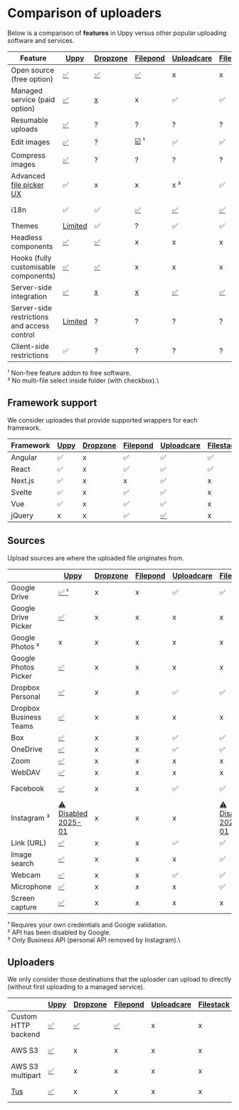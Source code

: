 # Comparison of uploaders

Below is a comparison of **features** in Uppy versus other popular uploading
software and services.

| Feature                                                                                            | [Uppy](https://github.com/transloadit/uppy)                | [Dropzone](https://www.dropzone.dev/)                                           | [Filepond](https://pqina.nl/filepond/)            | [Uploadcare](https://uploadcare.com/)                         | [Filestack](https://www.filestack.com/)                                           | [Uploader.win](https://www.uploader.win/) | [UploadThing](https://uploadthing.com/)                 |
| -------------------------------------------------------------------------------------------------- | ---------------------------------------------------------- | ------------------------------------------------------------------------------- | ------------------------------------------------- | ------------------------------------------------------------- | --------------------------------------------------------------------------------- | ----------------------------------------- | ------------------------------------------------------- |
| Open source (free option)                                                                          | [✅](https://github.com/transloadit/uppy/)                 | [✅](https://github.com/dropzone/dropzone)                                      | [✅](https://github.com/pqina/filepond)           | x                                                             | x                                                                                 | x                                         | x                                                       |
| Managed service (paid option)                                                                      | [✅](https://transloadit.com/)                             | [x](https://www.dropzone.dev/plus/)                                             | x                                                 | ✅                                                            | ✅                                                                                | ✅                                        | ✅                                                      |
| Resumable uploads                                                                                  | [✅](/docs/tus/)                                           | ?                                                                               | ?                                                 | ?                                                             | ?                                                                                 | ✅                                        | ✅                                                      |
| Edit images                                                                                        | [✅](/docs/image-editor/)                                  | ?                                                                               | [☑️](https://pqina.nl/pintura/?ref=filepond) ¹    | ✅                                                            | ✅                                                                                | ✅                                        | ?                                                       |
| Compress images                                                                                    | [✅](/docs/compressor/)                                    | ?                                                                               | ?                                                 | ?                                                             | ?                                                                                 | ?                                         | ?                                                       |
| Advanced [file picker UX](https://uppy.io/blog/uppy-4.0/#ux-improvements-for-viewing-remote-files) | ✅                                                         | x                                                                               | x                                                 | x ²                                                           | ✅                                                                                | ⚠️ Broken 2025-08                         | x                                                       |
| i18n                                                                                               | ✅                                                         | ✅                                                                              | [✅](https://github.com/pqina/filepond/issues/39) | [✅](https://uploadcare.com/docs/file-uploader/localization/) | [✅](https://filestack.github.io/filestack-js/interfaces/PickerOptions.html#lang) | ⚠️ Broken 2025-08                         | x                                                       |
| Themes                                                                                             | [Limited](/docs/dashboard/#theme)                          | ✅                                                                              | ?                                                 | ✅                                                            | ✅                                                                                | ?                                         | ✅                                                      |
| Headless components                                                                                | [✅](/docs/react/#headless-components)                     | [✅](https://react-dropzone.js.org/)                                            | x                                                 | x                                                             | x                                                                                 | x                                         | [✅](https://docs.uploadthing.com/api-reference/react)  |
| Hooks (fully customisable components)                                                              | [✅](/docs/react/#hooks)                                   | [✅](https://react-dropzone.js.org/)                                            | x                                                 | x                                                             | x                                                                                 | x                                         | [✅](https://docs.uploadthing.com/api-reference/react)  |
| Server-side integration                                                                            | [✅](/docs/companion/)                                     | [x](https://docs.dropzone.dev/getting-started/setup/server-side-implementation) | [x](https://pqina.nl/filepond/docs/api/server/)   | [✅](https://uploadcare.com/docs/uploads/storage/)            | [✅](https://www.filestack.com/docs/uploads/storage/)                             | ⚠️ Broken 2025-08                         | [✅](https://docs.uploadthing.com/api-reference/server) |
| Server-side restrictions and access control                                                        | [Limited](https://github.com/transloadit/uppy/issues/3527) | ?                                                                               | ?                                                 | ?                                                             | ?                                                                                 | ?                                         | ?                                                       |
| Client-side restrictions                                                                           | ✅                                                         | ?                                                                               | ?                                                 | ?                                                             | ?                                                                                 | ?                                         | ?                                                       |

¹ Non-free feature addon to free software.\
² No multi-file select inside folder (with checkbox).\

## Framework support

We consider uploades that provide supported wrappers for each framework.

| Framework | [Uppy](https://github.com/transloadit/uppy) | [Dropzone](https://www.dropzone.dev/) | [Filepond](https://pqina.nl/filepond/) | [Uploadcare](https://uploadcare.com/)                    | [Filestack](https://www.filestack.com/) | [Uploader.win](https://www.uploader.win/) | [UploadThing](https://uploadthing.com/) |
| --------- | ------------------------------------------- | ------------------------------------- | -------------------------------------- | -------------------------------------------------------- | --------------------------------------- | ----------------------------------------- | --------------------------------------- |
| Angular   | ✅                                          | x                                     | ✅                                     | ✅                                                       | ✅                                      | ?                                         | x                                       |
| React     | ✅                                          | x                                     | ✅                                     | ✅                                                       | ✅                                      | ?                                         | ✅                                      |
| Next.js   | ✅                                          | x                                     | x                                      | ✅                                                       | x                                       | ?                                         | ✅                                      |
| Svelte    | ✅                                          | x                                     | ✅                                     | ✅                                                       | x                                       | ?                                         | ✅                                      |
| Vue       | ✅                                          | x                                     | ✅                                     | ✅                                                       | x                                       | ?                                         | ✅                                      |
| jQuery    | x                                           | x                                     | ✅                                     | [✅](https://uploadcare.com/docs/uploads/file-uploader/) | x                                       | ?                                         | x                                       |

## Sources

Upload sources are where the uploaded file originates from.

|                        | [Uppy](https://github.com/transloadit/uppy)                                                                        | [Dropzone](https://www.dropzone.dev/) | [Filepond](https://pqina.nl/filepond/) | [Uploadcare](https://uploadcare.com/) | [Filestack](https://www.filestack.com/)                                                                            | [Uploader.win](https://www.uploader.win/) | [UploadThing](https://uploadthing.com/) |
| ---------------------- | ------------------------------------------------------------------------------------------------------------------ | ------------------------------------- | -------------------------------------- | ------------------------------------- | ------------------------------------------------------------------------------------------------------------------ | ----------------------------------------- | --------------------------------------- |
| Google Drive           | [✅ ¹](/docs/google-drive/)                                                                                        | x                                     | x                                      | ✅                                    | ✅                                                                                                                 | ⚠️ Broken 2025-03                         | x                                       |
| Google Drive Picker    | [✅](/docs/google-drive-picker/)                                                                                   | x                                     | x                                      | x                                     | x                                                                                                                  | x                                         | x                                       |
| Google Photos ²        | x                                                                                                                  | x                                     | x                                      | x                                     | x                                                                                                                  | x                                         | x                                       |
| Google Photos Picker   | [✅](/docs/google-photos-picker/)                                                                                  | x                                     | x                                      | x                                     | x                                                                                                                  | x                                         | x                                       |
| Dropbox Personal       | [✅](/docs/dropbox/)                                                                                               | x                                     | x                                      | ✅                                    | ✅                                                                                                                 | ⚠️ Broken 2025-03                         | x                                       |
| Dropbox Business Teams | [✅](/docs/dropbox/)                                                                                               | x                                     | x                                      | x                                     | x                                                                                                                  | x                                         | x                                       |
| Box                    | [✅](/docs/box/)                                                                                                   | x                                     | x                                      | ✅                                    | ✅                                                                                                                 | x                                         | x                                       |
| OneDrive               | [✅](/docs/onedrive/)                                                                                              | x                                     | x                                      | ✅                                    | ✅                                                                                                                 | x                                         | x                                       |
| Zoom                   | [✅](/docs/zoom/)                                                                                                  | x                                     | x                                      | x                                     | x                                                                                                                  | x                                         | x                                       |
| WebDAV                 | [✅](/docs/webdav/)                                                                                                | x                                     | x                                      | x                                     | x                                                                                                                  | x                                         | x                                       |
| Facebook               | [✅](/docs/facebook/)                                                                                              | x                                     | x                                      | ✅                                    | ✅                                                                                                                 | ⚠️ Broken 2025-03                         | x                                       |
| Instagram ³            | [⚠️ Disabled 2025-01](https://developers.facebook.com/blog/post/2024/09/04/update-on-instagram-basic-display-api/) | x                                     | x                                      | x                                     | [⚠️ Disabled 2025-01](https://developers.facebook.com/blog/post/2024/09/04/update-on-instagram-basic-display-api/) | x                                         | x                                       |
| Link (URL)             | [✅](/docs/url/)                                                                                                   | x                                     | x                                      | ✅                                    | ✅                                                                                                                 | ✅                                        | x                                       |
| Image search           | [✅](/docs/unsplash/)                                                                                              | x                                     | x                                      | x                                     | ✅                                                                                                                 | ✅                                        | x                                       |
| Webcam                 | [✅](/docs/webcam/)                                                                                                | x                                     | x                                      | ✅                                    | ✅                                                                                                                 | ✅                                        | x                                       |
| Microphone             | [✅](/docs/audio/)                                                                                                 | x                                     | x                                      | x                                     | ✅                                                                                                                 | ✅                                        | x                                       |
| Screen capture         | [✅](/docs/screen-capture/)                                                                                        | x                                     | x                                      | x                                     | x                                                                                                                  | x                                         | x                                       |

¹ Requires your own credentials and Google validation.\
² API has been disabled by Google.\
³ Only Business API (personal API removed by Instagram).\

## Uploaders

We only consider those destinations that the uploader can upload to directly
(without first uploading to a managed service).

|                        | [Uppy](https://github.com/transloadit/uppy) | [Dropzone](https://www.dropzone.dev/)                                            | [Filepond](https://pqina.nl/filepond/)           | [Uploadcare](https://uploadcare.com/) | [Filestack](https://www.filestack.com/) | [Uploader.win](https://www.uploader.win/) | [UploadThing](https://uploadthing.com/) |
| ---------------------- | ------------------------------------------- | -------------------------------------------------------------------------------- | ------------------------------------------------ | ------------------------------------- | --------------------------------------- | ----------------------------------------- | --------------------------------------- |
| Custom HTTP backend    | [✅](/docs/xhr-upload/)                     | [✅](https://docs.dropzone.dev/getting-started/setup/server-side-implementation) | [✅](https://pqina.nl/filepond/docs/api/server/) | x                                     | x                                       | ⚠️ Broken 2025-03                         | x                                       |
| AWS S3                 | [✅](/docs/aws-s3/)                         | x                                                                                | x                                                | x                                     | x                                       | ⚠️ Broken 2025-03                         | x                                       |
| AWS S3 multipart       | [✅](/docs/aws-s3/)                         | x                                                                                | x                                                | x                                     | x                                       | ⚠️ Broken 2025-03                         | x                                       |
| [Tus](https://tus.io/) | [✅](/docs/tus/)                            | x                                                                                | x                                                | x                                     | x                                       | ⚠️ Broken 2025-03                         | x                                       |
